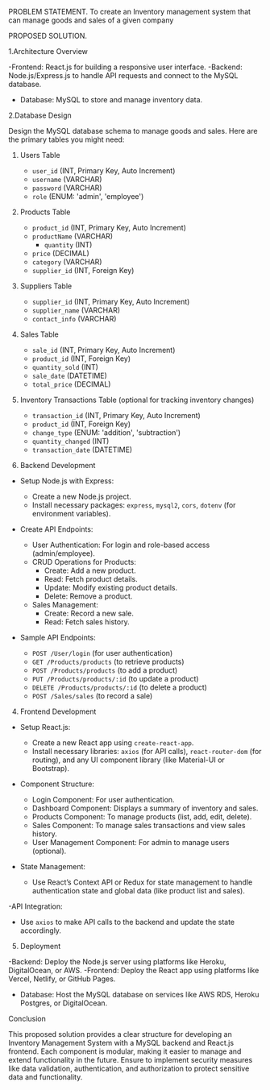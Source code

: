 PROBLEM STATEMENT.
To create an Inventory management system that can manage goods and sales of a given company

PROPOSED SOLUTION.

 1.Architecture Overview

-Frontend: React.js for building a responsive user interface.
-Backend: Node.js/Express.js to handle API requests and connect to the MySQL database.
- Database: MySQL to store and manage inventory data.

 2.Database Design

Design the MySQL database schema to manage goods and sales. Here are the primary tables you might need:

1. Users Table
   - `user_id` (INT, Primary Key, Auto Increment)
   - `username` (VARCHAR)
   - `password` (VARCHAR)
   - `role` (ENUM: 'admin', 'employee')

2. Products Table
   - `product_id` (INT, Primary Key, Auto Increment)
   - `productName` (VARCHAR)
      - `quantity` (INT)
   - `price` (DECIMAL)
   - `category` (VARCHAR)
   - `supplier_id` (INT, Foreign Key)

3. Suppliers Table
   - `supplier_id` (INT, Primary Key, Auto Increment)
   - `supplier_name` (VARCHAR)
   - `contact_info` (VARCHAR)
	
4. Sales Table
   - `sale_id` (INT, Primary Key, Auto Increment)
   - `product_id` (INT, Foreign Key)
   - `quantity_sold` (INT)
   - `sale_date` (DATETIME)
   - `total_price` (DECIMAL)

5. Inventory Transactions Table (optional for tracking inventory changes)
   - `transaction_id` (INT, Primary Key, Auto Increment)
   - `product_id` (INT, Foreign Key)
   - `change_type` (ENUM: 'addition', 'subtraction')
   - `quantity_changed` (INT)
   - `transaction_date` (DATETIME)

3. Backend Development

- Setup Node.js with Express:
  - Create a new Node.js project.
  - Install necessary packages: `express`, `mysql2`, `cors`, `dotenv` (for environment variables).
  
- Create API Endpoints:
  - User Authentication: For login and role-based access (admin/employee).
  - CRUD Operations for Products:
    - Create: Add a new product.
    - Read: Fetch product details.
    - Update: Modify existing product details.
    - Delete: Remove a product.
  - Sales Management:
    - Create: Record a new sale.
    - Read: Fetch sales history.
  
- Sample API Endpoints:
  - `POST /User/login` (for user authentication)
  - `GET /Products/products` (to retrieve products)
  - `POST /Products/products` (to add a product)
  - `PUT /Products/products/:id` (to update a product)
  - `DELETE /Products/products/:id` (to delete a product)
  - `POST /Sales/sales` (to record a sale)

 4. Frontend Development

- Setup React.js:
  - Create a new React app using `create-react-app`.
  - Install necessary libraries: `axios` (for API calls), `react-router-dom` (for routing), and any UI component library (like Material-UI or Bootstrap).

- Component Structure:
  - Login Component: For user authentication.
  - Dashboard Component: Displays a summary of inventory and sales.
  - Products Component: To manage products (list, add, edit, delete).
  - Sales Component: To manage sales transactions and view sales history.
  - User Management Component: For admin to manage users (optional).

- State Management:
  - Use React’s Context API or Redux for state management to handle authentication state and global data (like product list and sales).

-API Integration:
  - Use `axios` to make API calls to the backend and update the state accordingly.

5. Deployment

-Backend: Deploy the Node.js server using platforms like Heroku, DigitalOcean, or AWS.
-Frontend: Deploy the React app using platforms like Vercel, Netlify, or GitHub Pages.
- Database: Host the MySQL database on services like AWS RDS, Heroku Postgres, or DigitalOcean.

Conclusion

This proposed solution provides a clear structure for developing an Inventory Management System with a MySQL backend and React.js frontend. Each component is modular, making it easier to manage and extend functionality in the future. Ensure to implement security measures like data validation, authentication, and authorization to protect sensitive data and functionality.
